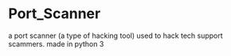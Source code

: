 # Port_Scanner
a port scanner (a type of hacking tool) used to hack tech support scammers. made in python 3
